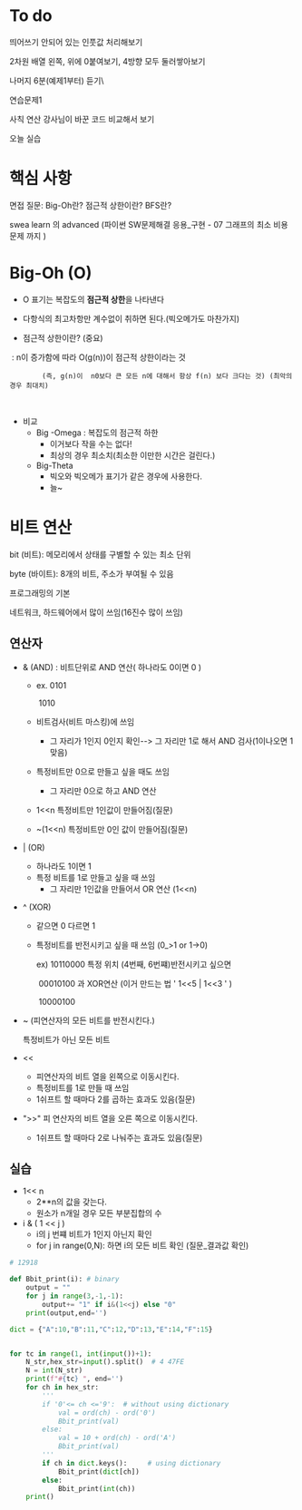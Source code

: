 # To do

띄어쓰기 안되어 있는 인풋값 처리해보기

2차원 배열 왼쪽, 위에 0붙여보기, 4방향 모두 둘러쌓아보기

나머지 6분(예제1부터) 듣기\

연습문제1

사칙 연산 강사님이 바꾼 코드 비교해서 보기

오늘 실습 

# 핵심 사항

면접 질문: Big-Oh란? 점근적 상한이란? BFS란?

swea learn 의 advanced (파이썬 SW문제해결 응용_구현 - 07 그래프의 최소 비용 문제 까지 )

# Big-Oh (O) 

* O 표기는 복잡도의 **점근적 상한**을 나타낸다
* 다항식의 최고차항만 계수없이 취하면 된다.(빅오메가도 마찬가지)

* 점근적 상한이란? (중요)

​		 : n이 증가함에 따라 O(g(n))이 점근적 상한이라는 것

 			(즉, g(n)이  n0보다 큰 모든 n에 대해서 항상 f(n) 보다 크다는 것) (최악의 경우 최대치)

​	

* 비교 
  - Big -Omega : 복잡도의 점근적 하한
    - 이거보다 작을 수는 없다!
    - 최상의 경우 최소치(최소한 이만한 시간은 걸린다.)
  - Big-Theta
    - 빅오와 빅오메가 표기가 같은 경우에 사용한다.
    - 늘~

# 비트 연산

bit (비트): 메모리에서 상태를 구별할 수 있는 최소 단위

byte (바이트): 8개의 비트, 주소가 부여될 수 있음

프로그래밍의 기본

네트워크, 하드웨어에서 많이 쓰임(16진수 많이 쓰임)

## 연산자

* & (AND) : 비트단위로 AND 연산( 하나라도 0이면 0 )

  - ex. 0101

    ​      1010

  - 비트검사(비트 마스킹)에 쓰임
    - 그 자리가 1인지 0인지 확인--> 그 자리만 1로 해서 AND 검사(1이나오면 1맞음)

  - 특정비트만 0으로 만들고 싶을 때도 쓰임
    - 그 자리만 0으로 하고 AND 연산

  - 1<<n  특정비트만 1인값이 만들어짐(질문)
  - ~(1<<n) 특정비트만 0인 값이 만들어짐(질문)

* | (OR)
  - 하나라도 1이면 1
  - 특정 비트를 1로 만들고 싶을 때 쓰임
    - 그 자리만 1인값을 만들어서 OR 연산 (1<<n)

* ^ (XOR)

  - 같으면 0 다르면 1

  - 특정비트를 반전시키고 싶을 때 쓰임 (0_>1 or 1->0)

    ex) 10110000 특정 위치 (4번째, 6번쨰)반전시키고 싶으면

    ​       00010100  과 XOR연산 (이거 만드는 법 ' 1<<5 | 1<<3 '  )

    ​       10000100  

* ~ (피연산자의 모든 비트를 반전시킨다.)

  특정비트가 아닌 모든 비트

  

* <<

  - 피연산자의 비트 열을 왼쪽으로 이동시킨다.
  - 특정비트를 1로 만들 때 쓰임
  - 1쉬프트 할 때마다 2를 곱하는 효과도 있음(질문)   

* ">>"  피 연산자의 비트 열을 오른 쪽으로 이동시킨다.
  - 1쉬프트 할 때마다 2로 나눠주는 효과도 있음(질문)



## 실습

* 1<< n
  - 2**n의 값을 갖는다.
  - 원소가 n개일 경우 모든 부분집합의 수
* i & ( 1 << j ) 
  - i의 j 번쨰 비트가 1인지 아닌지 확인
  - for j in range(0,N): 하면 i의 모든 비트 확인 (질문_결과값 확인)

```python
# 12918 

def Bbit_print(i): # binary
    output = ""
    for j in range(3,-1,-1):
        output+= "1" if i&(1<<j) else "0"
    print(output,end='')

dict = {"A":10,"B":11,"C":12,"D":13,"E":14,"F":15}


for tc in range(1, int(input())+1):
    N_str,hex_str=input().split()  # 4 47FE
    N = int(N_str)
    print(f"#{tc} ", end='')
    for ch in hex_str:
        '''
        if '0'<= ch <='9':  # without using dictionary
            val = ord(ch) - ord('0')
            Bbit_print(val)
        else: 
            val = 10 + ord(ch) - ord('A')
            Bbit_print(val)
        '''
        if ch in dict.keys():     # using dictionary
            Bbit_print(dict[ch])
        else:
            Bbit_print(int(ch))
    print()
```